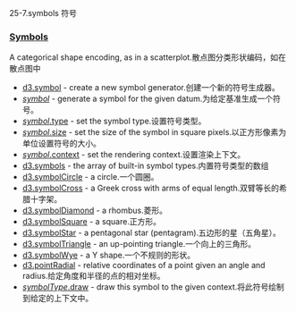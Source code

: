 25-7.symbols 符号

### [](https://github.com/d3/d3/blob/main/API.md#symbols)[Symbols](https://github.com/d3/d3-shape/blob/v3.0.1/README.md#symbols)

A categorical shape encoding, as in a scatterplot.散点图分类形状编码，如在散点图中

-   [d3.symbol](https://github.com/d3/d3-shape/blob/v3.0.1/README.md#symbol) - create a new symbol generator.创建一个新的符号生成器。
-   [*symbol*](https://github.com/d3/d3-shape/blob/v3.0.1/README.md#_symbol) - generate a symbol for the given datum.为给定基准生成一个符号。
-   [*symbol*.type](https://github.com/d3/d3-shape/blob/v3.0.1/README.md#symbol_type) - set the symbol type.设置符号类型。
-   [*symbol*.size](https://github.com/d3/d3-shape/blob/v3.0.1/README.md#symbol_size) - set the size of the symbol in square pixels.以正方形像素为单位设置符号的大小。
-   [*symbol*.context](https://github.com/d3/d3-shape/blob/v3.0.1/README.md#symbol_context) - set the rendering context.设置渲染上下文。
-   [d3.symbols](https://github.com/d3/d3-shape/blob/v3.0.1/README.md#symbols) - the array of built-in symbol types.内置符号类型的数组
-   [d3.symbolCircle](https://github.com/d3/d3-shape/blob/v3.0.1/README.md#symbolCircle) - a circle.一个圆圈。
-   [d3.symbolCross](https://github.com/d3/d3-shape/blob/v3.0.1/README.md#symbolCross) - a Greek cross with arms of equal length.双臂等长的希腊十字架。
-   [d3.symbolDiamond](https://github.com/d3/d3-shape/blob/v3.0.1/README.md#symbolDiamond) - a rhombus.菱形。
-   [d3.symbolSquare](https://github.com/d3/d3-shape/blob/v3.0.1/README.md#symbolSquare) - a square.正方形。
-   [d3.symbolStar](https://github.com/d3/d3-shape/blob/v3.0.1/README.md#symbolStar) - a pentagonal star (pentagram).五边形的星（五角星）。
-   [d3.symbolTriangle](https://github.com/d3/d3-shape/blob/v3.0.1/README.md#symbolTriangle) - an up-pointing triangle.一个向上的三角形。
-   [d3.symbolWye](https://github.com/d3/d3-shape/blob/v3.0.1/README.md#symbolWye) - a Y shape.一个不规则的形状。
-   [d3.pointRadial](https://github.com/d3/d3-shape/blob/v3.0.1/README.md#pointRadial) - relative coordinates of a point given an angle and radius.给定角度和半径的点的相对坐标。
-   [*symbolType*.draw](https://github.com/d3/d3-shape/blob/v3.0.1/README.md#symbolType_draw) - draw this symbol to the given context.将此符号绘制到给定的上下文中。